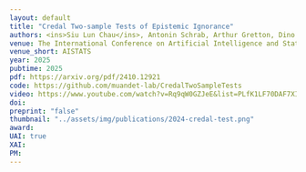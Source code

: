 ```yaml
---
layout: default
title: "Credal Two-sample Tests of Epistemic Ignorance"
authors: <ins>Siu Lun Chau</ins>, Antonin Schrab, Arthur Gretton, Dino Sejdinovic, Krikamol Muandet 
venue: The International Conference on Artificial Intelligence and Statistics
venue_short: AISTATS
year: 2025
pubtime: 2025
pdf: https://arxiv.org/pdf/2410.12921
code: https://github.com/muandet-lab/CredalTwoSampleTests
video: https://www.youtube.com/watch?v=Rq9qW0GZJeE&list=PLfK1LF70DAF7XIXTUWxnB0Rqatun7evOL&index=2
doi: 
preprint: "false"
thumbnail: "../assets/img/publications/2024-credal-test.png"
award: 
UAI: true
XAI:
PM:
---
```


